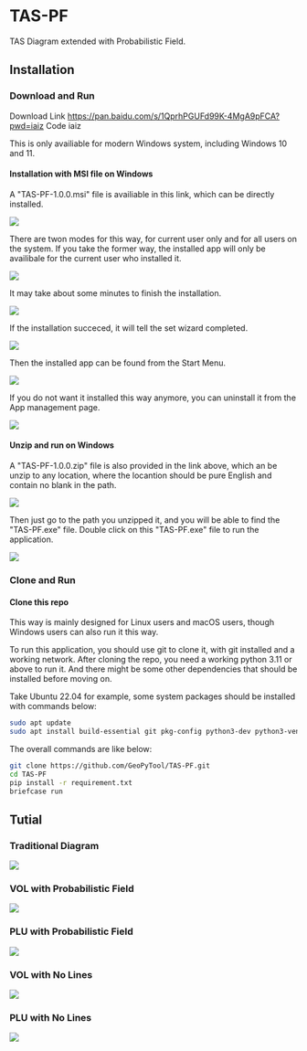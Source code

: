 # TAS-PF
TAS Diagram extended with Probabilistic Field.



## Installation

### Download and Run

Download Link https://pan.baidu.com/s/1QprhPGUFd99K-4MgA9pFCA?pwd=iaiz 
Code iaiz 

This is only availiable for modern Windows system, including Windows 10 and 11.

#### Installation with MSI file on Windows

A "TAS-PF-1.0.0.msi" file is availiable in this link, which can be directly installed.

![](./images/MSI_install.jpg)


There are twon modes for this way, for current user only and for all users on the system. If you take the former way, the installed app will only be availibale for the current user who installed it.

![](./images/MSI_install_mod.jpg)

It may take about some minutes to finish the installation.

![](./images/MSI_installing.jpg)

If the installation succeced, it will tell the set wizard completed.

![](./images/MSI_installed.jpg)

Then the installed app can be found from the Start Menu.

![](./images/MSI_start.jpg)

If you do not want it installed this way anymore, you can uninstall it from the App management page.

![](./images/MSI_uninstall.jpg)


#### Unzip and run on Windows

A "TAS-PF-1.0.0.zip" file is also provided in the link above, which an be unzip to any location, where the locantion should be pure English and contain no blank in the path. 

![](./images/Zip-Unzip.jpg)

Then just go to the path you unzipped it, and you will be able to find the "TAS-PF.exe" file. Double click on this "TAS-PF.exe" file to run the application.

![](./images/Zip-ClicktoRun.jpg)

### Clone and Run 

#### Clone this repo

This way is mainly designed for Linux users and macOS users, though Windows users can also run it this way.

To run this application, you should use git to clone it, with git installed and a working network. After cloning the repo, you need a working python 3.11 or above to run it. And there might be some other dependencies that should be installed before moving on.

Take Ubuntu 22.04 for example, some system packages should be installed with commands below:

```Bash
sudo apt update
sudo apt install build-essential git pkg-config python3-dev python3-venv libgirepository1.0-dev libcairo2-dev gir1.2-webkit2-4.0 libcanberra-gtk3-module
```

The overall commands are like below:

```Bash
git clone https://github.com/GeoPyTool/TAS-PF.git
cd TAS-PF
pip install -r requirement.txt
briefcase run
```




## Tutial

### Traditional Diagram

![](./images/TAS-PF-Traditional.jpg)

### VOL with Probabilistic Field

![](./images/TAS-PF-VOL.jpg)

### PLU with Probabilistic Field

![](./images/TAS-PF-PLU.jpg)


### VOL with No Lines

![](./images/TAS-PF-VOL-Nolines.jpg)


### PLU with No Lines

![](./images/TAS-PF-PLU-Nolines.jpg)

